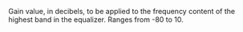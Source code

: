 Gain value, in decibels, to be applied to the frequency content of the
highest band in the equalizer. Ranges from -80 to 10.